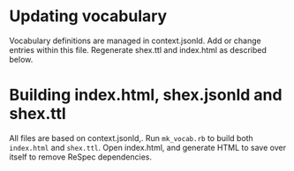 # Updating vocabulary

Vocabulary definitions are managed in context.jsonld. Add or change entries within this file. Regenerate shex.ttl and index.html as described below.

# Building index.html, shex.jsonld and shex.ttl

All files are based on context.jsonld,. Run `mk_vocab.rb` to build both `index.html` and `shex.ttl`. Open index.html, and generate HTML to save over itself to remove ReSpec dependencies.

